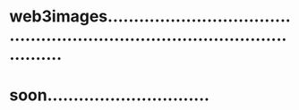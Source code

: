 # web3images..................................................................................................
# soon...............................
